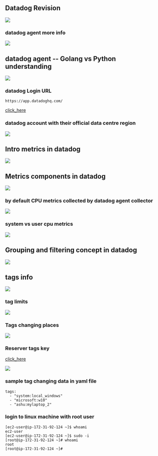 ## Datadog Revision 

<img src="rev1.png">

### datadog agent more info 

<img src="rev2.png">

## datadog agent -- Golang vs Python understanding 

<img src="lang.png">

### datadog Login URL 


```
https://app.datadoghq.com/
```

[click_here](https://app.datadoghq.com/)

### datadog account with their official data centre region 

<img src="reg.png">

## Intro metrics in datadog 

<img src="met.png">

## Metrics components in datadog 

<img src="met1.png">

### by default CPU metrics collected by datadog agent collector 

<img src="cpu1.png">

### system vs user cpu metrics 

<img src="cpu2.png">

## Grouping and filtering concept in datadog 

<img src="ddf.png">

## tags info 

<img src="tag1.png">

### tag limits 

<img src="tag2.png">

### Tags changing places 

<img src="tag3.png">

### Reserver tags key

[click_here](https://docs.datadoghq.com/getting_started/tagging/)

<img src="tag4.png">

### sample tag changing data in yaml file 

```
tags:
  - "system:local_windows"
  - "microsoft:w10"
  - "ashu:mylaptop_2"
```

### login to linux machine with root user 

```
[ec2-user@ip-172-31-92-124 ~]$ whoami
ec2-user
[ec2-user@ip-172-31-92-124 ~]$ sudo -i
[root@ip-172-31-92-124 ~]# whoami
root
[root@ip-172-31-92-124 ~]# 

```